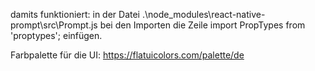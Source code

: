damits funktioniert:
in der Datei
.\node_modules\react-native-prompt\src\Prompt.js
bei den Importen die Zeile
import PropTypes from 'proptypes';
einfügen.

Farbpalette für die UI:
https://flatuicolors.com/palette/de
